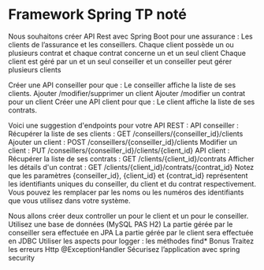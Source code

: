 # Framework Spring TP noté

Nous souhaitons créer API Rest avec Spring Boot pour une assurance :
Les clients de l’assurance et les conseillers.
Chaque client possède un ou plusieurs contrat et chaque contrat concerne un et un seul client
Chaque client est géré par un et un seul conseiller et un conseiller peut gérer plusieurs clients

Créer une API conseiller pour que :
Le conseiller affiche la liste de ses clients.
Ajouter /modifier/supprimer un client
Ajouter /modifier un contrat pour un client
Créer une API client pour que :
Le client affiche la liste de ses contrats.

Voici une suggestion d'endpoints pour votre API REST :
API conseiller :
Récupérer la liste de ses clients : GET /conseillers/{conseiller_id}/clients
Ajouter un client : POST /conseillers/{conseiller_id}/clients
Modifier un client : PUT /conseillers/{conseiller_id}/clients/{client_id}
API client :
Récupérer la liste de ses contrats : GET /clients/{client_id}/contrats
Afficher les détails d'un contrat : GET /clients/{client_id}/contrats/{contrat_id}
Notez que les paramètres {conseiller_id}, {client_id} et {contrat_id} représentent les
identifiants uniques du conseiller, du client et du contrat respectivement. Vous pouvez les
remplacer par les noms ou les numéros des identifiants que vous utilisez dans votre système.

Nous allons créer deux controller un pour le client et un pour le conseiller.
Utilisez une base de données (MySQL PAS H2)
La partie gérée par le conseiller sera effectuée en JPA
La partie gérée par le client sera effectuée en JDBC
Utiliser les aspects pour logger : les méthodes find*
Bonus
Traitez les erreurs Http @ExceptionHandler
Sécurisez l’application avec spring security
